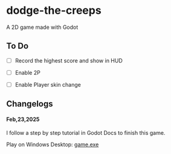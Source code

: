 # dodge-the-creeps
A 2D game made with Godot

## To Do

- [ ] Record the highest score and show in HUD
- [ ] Enable 2P
- [ ] Enable Player skin change


## Changelogs

#### Feb,23,2025

I follow a step by step tutorial in Godot Docs to finish this game.

Play on Windows Desktop: [game.exe](./export/first_2d_game_v1_windowsDesktop.exe)
